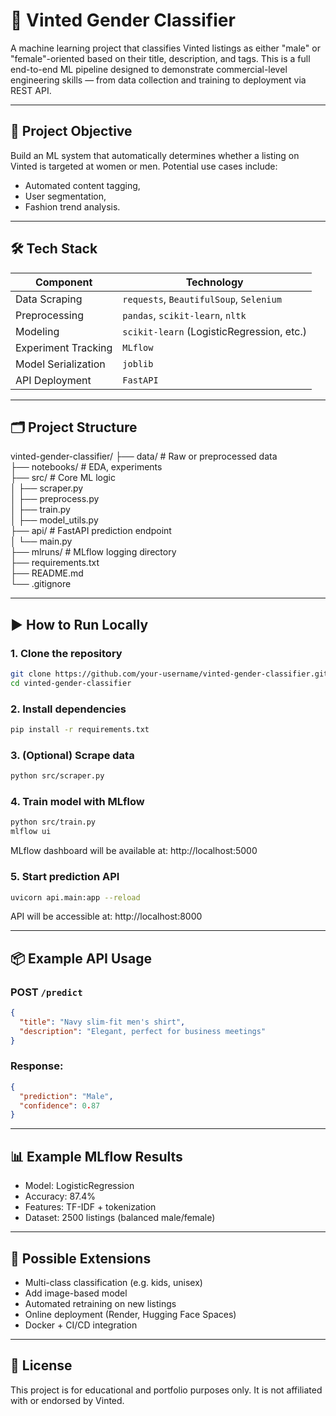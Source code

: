 # 🧥 Vinted Gender Classifier

A machine learning project that classifies Vinted listings as either "male" or "female"-oriented based on their title, description, and tags. This is a full end-to-end ML pipeline designed to demonstrate commercial-level engineering skills — from data collection and training to deployment via REST API.

---

## 📌 Project Objective

Build an ML system that automatically determines whether a listing on Vinted is targeted at women or men. Potential use cases include:

- Automated content tagging,
- User segmentation,
- Fashion trend analysis.

---

## 🛠️ Tech Stack

| Component              | Technology                                  |
|------------------------|----------------------------------------------|
| Data Scraping          | `requests`, `BeautifulSoup`, `Selenium`      |
| Preprocessing          | `pandas`, `scikit-learn`, `nltk`             |
| Modeling               | `scikit-learn` (LogisticRegression, etc.)    |
| Experiment Tracking    | `MLflow`                                     |
| Model Serialization    | `joblib`                                     |
| API Deployment         | `FastAPI`                                    |

---

## 🗂️ Project Structure

vinted-gender-classifier/
├── data/                   # Raw or preprocessed data  
├── notebooks/              # EDA, experiments  
├── src/                    # Core ML logic  
│   ├── scraper.py  
│   ├── preprocess.py  
│   ├── train.py  
│   ├── model_utils.py  
├── api/                    # FastAPI prediction endpoint  
│   └── main.py  
├── mlruns/                 # MLflow logging directory  
├── requirements.txt  
├── README.md  
└── .gitignore  

---

## ▶️ How to Run Locally

### 1. Clone the repository
```bash
git clone https://github.com/your-username/vinted-gender-classifier.git
cd vinted-gender-classifier
```

### 2. Install dependencies
```bash
pip install -r requirements.txt
```

### 3. (Optional) Scrape data
```bash
python src/scraper.py
```

### 4. Train model with MLflow
```bash
python src/train.py
mlflow ui
```

MLflow dashboard will be available at: http://localhost:5000

### 5. Start prediction API
```bash
uvicorn api.main:app --reload
```

API will be accessible at: http://localhost:8000

---

## 📦 Example API Usage

### POST `/predict`
```json
{
  "title": "Navy slim-fit men's shirt",
  "description": "Elegant, perfect for business meetings"
}
```

### Response:
```json
{
  "prediction": "Male",
  "confidence": 0.87
}
```

---

## 📊 Example MLflow Results

- Model: LogisticRegression  
- Accuracy: 87.4%  
- Features: TF-IDF + tokenization  
- Dataset: 2500 listings (balanced male/female)  

---

## 🔬 Possible Extensions

- Multi-class classification (e.g. kids, unisex)
- Add image-based model
- Automated retraining on new listings
- Online deployment (Render, Hugging Face Spaces)
- Docker + CI/CD integration

---

## 📄 License

This project is for educational and portfolio purposes only. It is not affiliated with or endorsed by Vinted.
